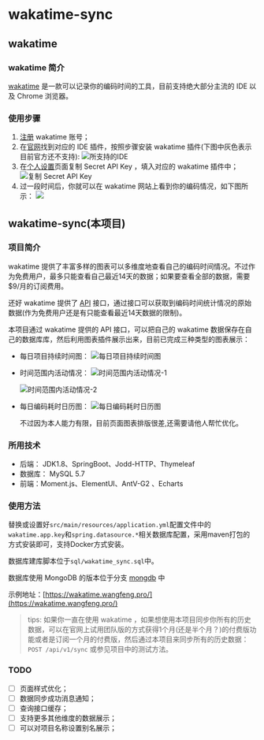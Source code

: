 # wakatime-sync

## wakatime
### wakatime 简介 
[wakatime](https://wakatime.com/) 是一款可以记录你的编码时间的工具，目前支持绝大部分主流的 IDE 以及 Chrome 浏览器。
### 使用步骤
1. [注册](https://wakatime.com/signup) wakatime 账号；
2. 在[官网](https://wakatime.com/plugins)找到对应的 IDE 插件，按照步骤安装 wakatime 插件(下图中灰色表示目前官方还不支持):
![所支持的IDE](https://file.wf2311.com/images/20190111125101.png)
3. 在[个人设置](https://wakatime.com/settings/account)页面复制 Secret API Key ，填入对应的 wakatime 插件中；
![复制 Secret API Key](https://file.wf2311.com/images/20190111124627.png)
4. 过一段时间后，你就可以在 wakatime 网站上看到你的编码情况，如下图所示： 
![](https://file.wf2311.com/images/20190111125255.png)

## wakatime-sync(本项目)
### 项目简介
  wakatime 提供了丰富多样的图表可以多维度地查看自己的编码时间情况。不过作为免费用户，最多只能查看自己最近14天的数据；如果要查看全部的数据，需要 $9/月的订阅费用。
  
  还好 wakatime 提供了 [API](https://wakatime.com/developers) 接口，通过接口可以获取到编码时间统计情况的原始数据(作为免费用户还是有只能查看最近14天数据的限制)。
  
  本项目通过 wakatime 提供的 API 接口，可以把自己的 wakatime 数据保存在自己的数据库库，然后利用图表插件展示出来，目前已完成三种类型的图表展示：
- 每日项目持续时间图：
  ![每日项目持续时间图](https://file.wf2311.com/images/20190114104627.png)
- 时间范围内活动情况：
  ![时间范围内活动情况-1](https://file.wf2311.com/images/20190114104834.png)
  
  ![时间范围内活动情况-2](https://file.wf2311.com/images/20190114104945.png)
- 每日编码耗时日历图：
  ![每日编码耗时日历图](https://file.wf2311.com/images/20190111132759.png)
  
  不过因为本人能力有限，目前页面图表排版很差,还需要请他人帮忙优化。

### 所用技术
- 后端： JDK1.8、SpringBoot、Jodd-HTTP、Thymeleaf
- 数据库： MySQL 5.7
- 前端：Moment.js、ElementUI、AntV-G2 、Echarts 

### 使用方法
替换或设置好`src/main/resources/application.yml`配置文件中的`wakatime.app.key`和`spring.datasource.*`相关数据库配置，采用maven打包的方式安装即可，支持Docker方式安装。

数据库建库脚本位于`sql/wakatime_sync.sql`中。

数据库使用 MongoDB 的版本位于分支 [mongdb](https://github.com/wf2311/wakatime-sync/tree/mongdb) 中

示例地址：[https://wakatime.wangfeng.pro/](https://wakatime.wangfeng.pro/)

> tips: 如果你一直在使用 wakatime ，如果想使用本项目同步你所有的历史数据，可以在官网上试用团队版的方式获得1个月(还是半个月？)的付费版功能或者是订阅一个月的付费版，然后通过本项目来同步所有的历史数据：`POST /api/v1/sync` 或参见项目中的测试方法。
### TODO
- [ ] 页面样式优化；
- [ ] 数据同步成功消息通知；
- [ ] 查询接口缓存；
- [ ] 支持更多其他维度的数据展示；
- [ ] 可以对项目名称设置别名展示；